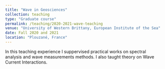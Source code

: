 ```yaml
---
title: "Wave in Geosciences"
collection: teaching
type: "Graduate course"
permalink: /teaching/2020-2021-wave-teaching
venue: "University of Western Brittany, European Institute of the Sea"
date: Fall 2020 and 2021
location: "Plouzané, France"
---
```


In this teaching experience I suppervised practical works on spectral analysis and wave measurements methods. I also taught theory on Wave Current Interactions.
